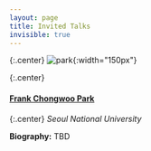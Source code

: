 ```yaml
---
layout: page
title: Invited Talks
invisible: true
---
```


{:.center}
![park](http://robotics.snu.ac.kr/img/sub/sub01_img01.jpg){:width="150px"}

{:.center}
#### **[Frank Chongwoo Park](http://robotics.snu.ac.kr/fcp/)**

{:.center}
*Seoul National University*

<!---
**Time:** TBD

**Location:** TBD

**Title:** TBD

**Abstract:** TBD
-->

**Biography:** TBD

